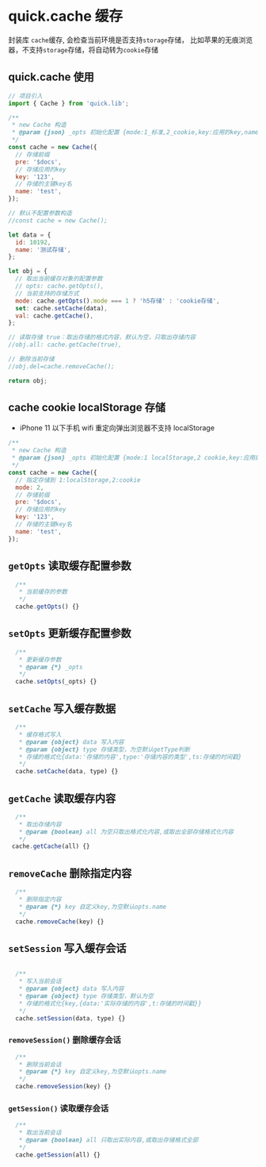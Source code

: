 # quick.cache 缓存

封装库 `cache`缓存, 会检查当前环境是否支持`storage`存储，
比如苹果的无痕浏览器，不支持`storage`存储，将自动转为`cookie`存储

## quick.cache 使用

```js
// 项目引入
import { Cache } from 'quick.lib';
```

<CodeRun dll="Cache" editable>

```js
/**
 * new Cache 构造
 * @param {json} _opts 初始化配置 {mode:1_标准,2_cookie,key:应用的key,name:存储的主键名}
 */
const cache = new Cache({
  // 存储前缀
  pre: '$docs',
  // 存储应用的key
  key: '123',
  // 存储的主键key名
  name: 'test',
});

// 默认不配置参数构造
//const cache = new Cache();

let data = {
  id: 10192,
  name: '测试存储',
};

let obj = {
  // 取出当前缓存对象的配置参数
  // opts: cache.getOpts(),
  // 当前支持的存储方式
  mode: cache.getOpts().mode === 1 ? 'h5存储' : 'cookie存储',
  set: cache.setCache(data),
  val: cache.getCache(),
};

// 读取存储 true：取出存储的格式内容，默认为空，只取出存储内容
//obj.all: cache.getCache(true),

// 删除当前存储
//obj.del=cache.removeCache();

return obj;
```

</CodeRun>

## cache cookie localStorage 存储

- iPhone 11 以下手机 wifi 重定向弹出浏览器不支持 localStorage

```js
/**
 * new Cache 构造
 * @param {json} _opts 初始化配置 {mode:1 localStorage,2 cookie,key:应用的key,name:存储的主键名}
 */
const cache = new Cache({
  // 指定存储到 1:localStorage,2:cookie
  mode: 2,
  // 存储前缀
  pre: '$docs',
  // 存储应用的key
  key: '123',
  // 存储的主键key名
  name: 'test',
});
```

## `getOpts` 读取缓存配置参数

```js
  /**
   * 当前缓存的参数
   */
  cache.getOpts() {}
```

## `setOpts` 更新缓存配置参数

```js
  /**
   * 更新缓存参数
   * @param {*} _opts
   */
  cache.setOpts(_opts) {}
```

## `setCache` 写入缓存数据

```js
  /**
   * 缓存格式写入
   * @param {object} data 写入内容
   * @param {object} type 存储类型，为空默认getType判断
   * 存储的格式化{data:'存储的内容',type:'存储内容的类型',ts:存储的时间戳}
   */
  cache.setCache(data, type) {}
```

## `getCache` 读取缓存内容

```js
  /**
   * 取出存储内容
   * @param {boolean} all 为空只取出格式化内容,或取出全部存储格式化内容
   */
 cache.getCache(all) {}
```

## `removeCache` 删除指定内容

```js
  /**
   * 删除指定内容
   * @param {*} key 自定义key,为空默认opts.name
   */
  cache.removeCache(key) {}
```

## `setSession` 写入缓存会话

```js

  /**
   * 写入当前会话
   * @param {object} data 写入内容
   * @param {object} type 存储类型，默认为空
   * 存储的格式化{key,{data:'实际存储的内容',t:存储的时间戳}}
   */
  cache.setSession(data, type) {}
```

### `removeSession()` 删除缓存会话

```js
  /**
   * 删除当前会话
   * @param {*} key 自定义key,为空默认opts.name
   */
  cache.removeSession(key) {}
```

### `getSession()` 读取缓存会话

```js
  /**
   * 取出当前会话
   * @param {boolean} all 只取出实际内容,或取出存储格式全部
   */
  cache.getSession(all) {}
```
